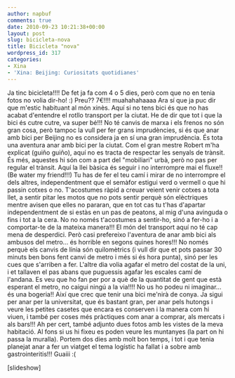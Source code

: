 ```yaml
---
author: napbuf
comments: true
date: 2010-09-23 10:21:38+00:00
layout: post
slug: bicicleta-nova
title: Bicicleta "nova"
wordpress_id: 317
categories:
- Xina
- 'Xina: Beijing: Curiositats quotidianes'
---
```


Ja tinc bicicleta!!!! De fet ja fa com 4 o 5 dies, però com que no en tenia fotos no volia dir-ho! :) Preu?? 7€!!!! muahahahaaaa
Ara sí que ja puc dir que m'estic habituant al món xinès. Aquí si no tens bici és que no has acabat d'entendre el rotllo transport per la ciutat.
He de dir que tot i que la bici és cutre cutre, va super bé!!! No té canvis de marxa i els frenos no són gran cosa, però tampoc la vull per fer grans imprudències, si és que anar amb bici per Beijing no es considera ja en sí una gran imprudència.
És tota una aventura anar amb bici per la ciutat. Com el gran mestre Robert m'ha explicat (guiño guiño), aquí no es tracta de respectar les senyals de trànsit. És més, aquestes hi són com a part del "mobiliari" urbà, però no pas per regular el trànsit. Aquí la llei bàsica és seguir i no interrompre mai el fluxe!! (Be water my friend!!!) Tu has de fer el teu camí i mirar de no interrompre el dels altres, independentment que el semàfor estigui verd o vermell o que hi passin cotxes o no. T'acostumes ràpid a creuar veient venir cotxes a tota llet, a sentir pitar les motos que no pots sentir perquè són elèctriques mentre avisen que elles no pararan, que en tot cas tu t'has d'apartar independentment de si estàs en un pas de peatons, al mig d'una avinguda o fins i tot a la cera. No no només t'acostumes a sentir-ho, sinó a fer-ho i a comportar-te de la mateixa manera!!!
El món del transport aquí no té cap mena de desperdici. Però casi prefereixo l'aventura de anar amb bici als ambusos del metro... és horrible en segons quines hores!!! No només perquè els canvis de línia són quilomètrics (i vull dir que et pots passar 30 minuts ben bons fent canvi de metro i més si és hora punta), sinó per les cues que s'arriben a fer. L'altre dia volia agafar el metro del costat de la uni, i et tallaven el pas abans que puguessis agafar les escales camí de l'andana. Es veu que ho fan per por a què de la quantitat de gent que està esperant el metro, no caigui ningú a la via!!!!
No us ho podeu ni imaginar... és una bogeria!! Així que crec que tenir una bici me'nirà de conya. Ja sigui per anar per la universitat, que és bastant gran, per anar pels hutongs i veure les petites casetes que encara es conserven i la manera com hi viuen, i també per coses més pràctiques com anar a comprar, als mercats i als bars!!!
Ah per cert, també adjunto dues fotos amb les vistes de la meva habitació. Al fons si us hi fixeu es poden veure les muntanyes (la part on hi passa la muralla). Portem dos dies amb molt bon temps, i tot i que tenia planejat anar a fer un viatget el tema logístic ha fallat i a sobre amb gastrointeritis!!! Guaiii :(

[slideshow]
